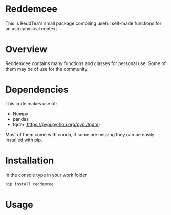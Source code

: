 # Reddemcee

This is ReddTea's small package compiling useful self-made functions for an astrophysical context.

# Overview
Reddemcee contains many functions and classes for personal use.
Some of them may be of use for the community.

# Dependencies

This code makes use of:
  - Numpy
  - pandas
  - tqdm (https://pypi.python.org/pypi/tqdm)
  
Most of them come with conda, if some are missing they can be easily installed with pip.

# Installation

In the console type in your work folder
```sh
pip install reddemcee
```

# Usage
